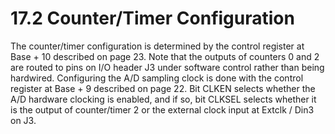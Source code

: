 # 17.2 Counter/Timer Configuration

The counter/timer configuration is determined by the control register at Base + 10 described on page 23. Note that the outputs of counters 0 and 2 are routed to pins on I/O header J3 under software control rather than being hardwired. Configuring the A/D sampling clock is done with the control register at Base + 9 described on page 22. Bit CLKEN selects whether the A/D hardware clocking is enabled, and if so, bit CLKSEL selects whether it is the output of counter/timer 2 or the external clock input at Extclk / Din3 on J3.

